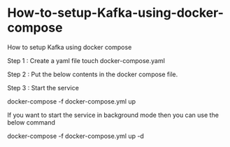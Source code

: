 # How-to-setup-Kafka-using-docker-compose
How to setup Kafka using docker compose

Step 1 : Create a yaml file
touch docker-compose.yaml

Step 2 : Put the below contents in the docker compose file.

Step 3 : Start the service 

docker-compose -f docker-compose.yml up

If you want to start the service in background mode then you can use the below command

docker-compose -f docker-compose.yml up -d
